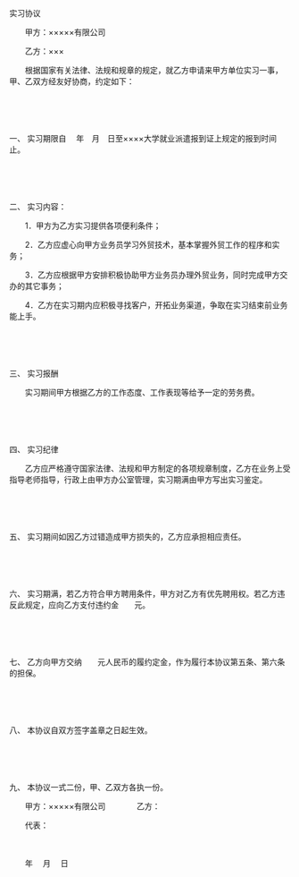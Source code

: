 



实习协议



 

　　甲方：×××××有限公司

　　乙方：×××　　

　　根据国家有关法律、法规和规章的规定，就乙方申请来甲方单位实习一事，甲、乙双方经友好协商，约定如下：

　　

　　

一、
实习期限自　 年　月　日至××××大学就业派遣报到证上规定的报到时间止。

　　

　　

二、
实习内容：

　　1．甲方为乙方实习提供各项便利条件；

　　2．乙方应虚心向甲方业务员学习外贸技术，基本掌握外贸工作的程序和实务；

　　3．乙方应根据甲方安排积极协助甲方业务员办理外贸业务，同时完成甲方交办的其它事务；

　　4．乙方在实习期内应积极寻找客户，开拓业务渠道，争取在实习结束前业务能上手。

　　

　　

三、
实习报酬

　　实习期间甲方根据乙方的工作态度、工作表现等给予一定的劳务费。

　　

　　

四、
实习纪律

　　乙方应严格遵守国家法律、法规和甲方制定的各项规章制度，乙方在业务上受指导老师指导，行政上由甲方办公室管理，实习期满由甲方写出实习鉴定。

　　

　　

五、
实习期间如因乙方过错造成甲方损失的，乙方应承担相应责任。

　　

　　

六、
实习期满，若乙方符合甲方聘用条件，甲方对乙方有优先聘用权。若乙方违反此规定，应向乙方支付违约金　　元。

　　

　　

七、
乙方向甲方交纳　　元人民币的履约定金，作为履行本协议第五条、第六条的担保。

　　

　　

八、
本协议自双方签字盖章之日起生效。

　　

　　

九、
本协议一式二份，甲、乙双方各执一份。　　

　　甲方：×××××有限公司　　　　乙方：

　　代表：

　　


 　　年　 月　 日
 
　　



　　